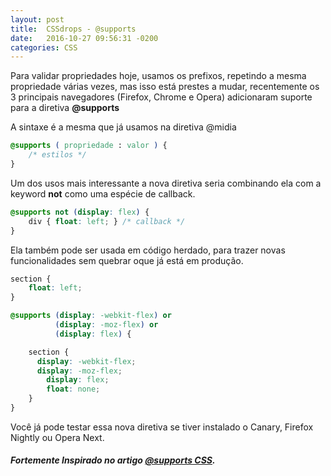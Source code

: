```yaml
---
layout: post
title:  CSSdrops - @supports
date:   2016-10-27 09:56:31 -0200
categories: CSS
---
```


Para validar propriedades hoje, usamos os prefixos,
repetindo a mesma propriedade várias vezes, mas isso está prestes a mudar,
recentemente os 3 principais navegadores (Firefox, Chrome e Opera) adicionaram suporte para a diretiva **@supports**

A sintaxe é a mesma que já usamos na diretiva @midia

```css
@supports ( propriedade : valor ) {
    /* estilos */
}
```

Um dos usos mais interessante a nova diretiva seria combinando ela com a keyword **not** como uma espécie de callback.

```css
@supports not (display: flex) {
	div { float: left; } /* callback */
}
```
Ela também pode ser usada em código herdado, para trazer novas funcionalidades sem quebrar oque já está em produção.
```css
section {
	float: left;
}

@supports (display: -webkit-flex) or
          (display: -moz-flex) or
          (display: flex) {

    section {
      display: -webkit-flex;
      display: -moz-flex;
    	display: flex;
    	float: none;
    }
}
```

Você já pode testar essa nova diretiva se tiver instalado o Canary, Firefox Nightly ou Opera Next.

##### Fortemente Inspirado no artigo [@supports CSS](https://davidwalsh.name/css-supports).
